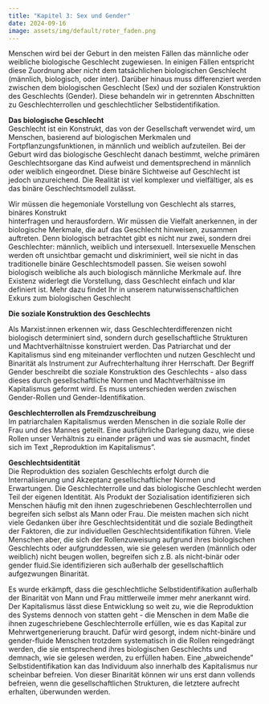 ```yaml
---
title: "Kapitel 3: Sex und Gender"
date: 2024-09-16
image: assets/img/default/roter_faden.png
---
```


Menschen wird bei der Geburt in den meisten Fällen das männliche oder weibliche biologische Geschlecht zugewiesen. In einigen Fällen entspricht diese Zuordnung aber nicht dem tatsächlichen biologischen Geschlecht (männlich, biologisch, oder inter). Darüber hinaus muss differenziert werden zwischen dem biologischen Geschlecht (Sex) und der sozialen Konstruktion des Geschlechts (Gender). Diese behandeln wir in getrennten Abschnitten zu Geschlechterrollen und geschlechtlicher Selbstidentifikation.

  
**Das biologische Geschlecht**  
Geschlecht ist ein Konstrukt, das von der Gesellschaft verwendet wird, um Menschen, basierend auf biologischen Merkmalen und Fortpflanzungsfunktionen, in männlich und weiblich aufzuteilen. Bei der Geburt wird das biologische Geschlecht danach bestimmt, welche primären Geschlechtsorgane das Kind aufweist und dementsprechend in männlich oder weiblich eingeordnet. Diese binäre Sichtweise auf Geschlecht ist jedoch unzureichend. Die Realität ist viel komplexer und vielfältiger, als es das binäre Geschlechtsmodell zulässt.

Wir müssen die hegemoniale Vorstellung von Geschlecht als starres, binäres Konstrukt  
hinterfragen und herausfordern. Wir müssen die Vielfalt anerkennen, in der biologische Merkmale, die auf das Geschlecht hinweisen, zusammen auftreten. Denn biologisch betrachtet gibt es nicht nur zwei, sondern drei Geschlechter: männlich, weiblich und intersexuell. Intersexuelle Menschen werden oft unsichtbar gemacht und diskriminiert, weil sie nicht in das traditionelle binäre Geschlechtsmodell passen. Sie weisen sowohl biologisch weibliche als auch biologisch männliche Merkmale auf. Ihre Existenz widerlegt die Vorstellung, dass Geschlecht einfach und klar definiert ist. Mehr dazu findet Ihr in unserem naturwissenschaftlichen Exkurs zum biologischen Geschlecht

  
**Die soziale Konstruktion des Geschlechts**

Als Marxist:innen erkennen wir, dass Geschlechterdifferenzen nicht biologisch determiniert sind, sondern durch gesellschaftliche Strukturen und Machtverhältnisse konstruiert werden. Das Patriarchat und der Kapitalismus sind eng miteinander verflochten und nutzen Geschlecht und Binarität als Instrument zur Aufrechterhaltung ihrer Herrschaft. Der Begriff Gender beschreibt die soziale Konstruktion des Geschlechts - also dass dieses durch gesellschaftliche Normen und Machtverhältnisse im Kapitalismus geformt wird. Es muss unterschieden werden zwischen Gender-Rollen und Gender-Identifikation.

  
**Geschlechterrollen als Fremdzuschreibung**  
Im patriarchalen Kapitalismus werden Menschen in die soziale Rolle der Frau und des Mannes geteilt. Eine ausführliche Darlegung dazu, wie diese Rollen unser Verhältnis zu einander prägen und was sie ausmacht, findet sich im Text „Reproduktion im Kapitalismus”.

  
**Geschlechtsidentität**  
Die Reproduktion des sozialen Geschlechts erfolgt durch die Internalisierung und Akzeptanz gesellschaftlicher Normen und Erwartungen. Die Geschlechterrolle und das biologische Geschlecht werden Teil der eigenen Identität. Als Produkt der Sozialisation identifizieren sich Menschen häufig mit den ihnen zugeschriebenen Geschlechterrollen und begreifen sich selbst als Mann oder Frau. Die meisten machen sich nicht viele Gedanken über ihre Geschlechtsidentität und die soziale Bedingtheit der Faktoren, die zur individuellen Geschlechtsidentifikation führen. Viele Menschen aber, die sich der Rollenzuweisung aufgrund ihres biologischen Geschlechts oder aufgrunddessen, wie sie gelesen werden (männlich oder weiblich) nicht beugen wollen, begreifen sich z.B. als nicht-binär oder gender fluid.Sie identifizieren sich außerhalb der gesellschaftlich aufgezwungen Binarität.

Es wurde erkämpft, dass die geschlechtliche Selbstidentifikation außerhalb der Binarität von Mann und Frau mittlerweile immer mehr anerkannt wird. Der Kapitalismus lässt diese Entwicklung so weit zu, wie die Reproduktion des Systems dennoch von statten geht - die Menschen in dem Maße die ihnen zugeschriebene Geschlechterrolle erfüllen, wie es das Kapital zur Mehrwertgenerierung braucht. Dafür wird gesorgt, indem nicht-binäre und gender-fluide Menschen trotzdem systematisch in die Rollen reingedrängt werden, die sie entsprechend ihres biologischen Geschlechts und demnach, wie sie gelesen werden, zu erfüllen haben. Eine „abweichende” Selbstidentifikation kan das Individuum also innerhalb des Kapitalismus nur scheinbar befreien. Von dieser Binarität können wir uns erst dann vollends befreien, wenn die gesellschaftlichen Strukturen, die letztere aufrecht erhalten, überwunden werden.
